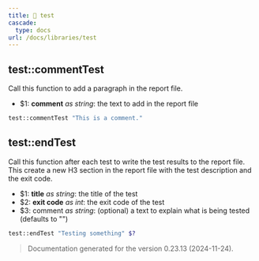 ```yaml
---
title: 📂 test
cascade:
  type: docs
url: /docs/libraries/test
---
```


## test::commentTest

Call this function to add a paragraph in the report file.

- $1: **comment** _as string_:
      the text to add in the report file

```bash
test::commentTest "This is a comment."
```


## test::endTest

Call this function after each test to write the test results to the report file.
This create a new H3 section in the report file with the test description and the exit code.

- $1: **title** _as string_:
      the title of the test
- $2: **exit code** _as int_:
      the exit code of the test
- $3: comment _as string_:
      (optional) a text to explain what is being tested
      (defaults to "")

```bash
test::endTest "Testing something" $?
```




> Documentation generated for the version 0.23.13 (2024-11-24).
